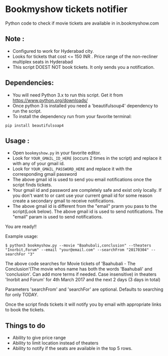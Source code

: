 # Bookmyshow tickets notifier
Python code to check if movie tickets are available in in.bookmyshow.com


## Note : 
- Configured to work for Hyderabad city.
- Looks for tickets that cost <= 150 INR . Price range of the non-recliner multiplex seats in Hyderabad
- This script DOEST NOT book tickets. It only sends you a notification.

## Dependencies:
- You will need Python 3.x to run this script. Get it from https://www.python.org/downloads/
- Once python 3 is installed you need a 'beautifulsoup4' dependency to run the script.
- To install the dependency run from your favorite terminal:
```
pip install beautifulsoap4
```


## Usage :
- Open `bookmyshow.py` in your favorite editor.
- Look for `YOUR_GMAIL_ID_HERE` (occurs 2 times in the script) and replace it with any of your gmail id.
- Look for `YOUR_GMAIL_PASSWORD_HERE` and replace it with the corresponding gmail password
- The above gmail id is used to send you email notifications once the script finds tickets.
- Your gmail id and password are completely safe and exist only locally. If you don't want to or cant use your current gmail id for some reason create a secondary gmail to receive notifications.
- The above gmail id is different from the "email" prarm you pass to the script(Look below). The above gmail id is used to send notifications. The "email" param is used to send notifications.

You are ready!!

Example usage:  
```
$ python3 bookmyshow.py --movie "Baahubali,conclusion" --theaters "Inorbit,Forum" --email "your@email.com" --searchFrom "20170304" --searchFor "3"
```

The above code searches for Movie tickets of 'Baahubali - The Conclusion'(The movie whos name has both the words 'Baahubali' and 'conclusion'. Can add more terms if needed. Case insensitive) in theaters 'Inorbit and Forum' for 4th March 2017 and the next 2 days (3 days in total)

Parameters 'searchFrom' and 'searchFor' are optional. Defaults to searching for only TODAY.

Once the script finds tickets it will notify you by email with appropriate links to book the tickets. 


## Things to do
- Ability to give price range
- Ability to limit location instead of theaters
- Ability to notify if the seats are available in the top 5 rows.